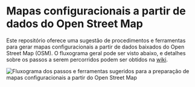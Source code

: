 # Mapas configuracionais a partir de dados do Open Street Map
Este repositório oferece uma sugestão de procedimentos e ferramentas para gerar mapas configuracionais a partir de dados baixados do Open Street Map (OSM). O fluxograma geral pode ser visto abaixo, e detalhes sobre os passos a serem percorridos podem ser obtidos na [wiki](https://github.com/citysciencegroup/configurational_maps_from_osm/wiki).

![Fluxograma dos passos e ferramentas sugeridos para a preparação de mapas configuracionais a partir do Open Street Map](https://github.com/citysciencegroup/configurational_maps_from_osm/assets/148641202/534ba616-54f9-4415-a78e-108ca7da09d9)
